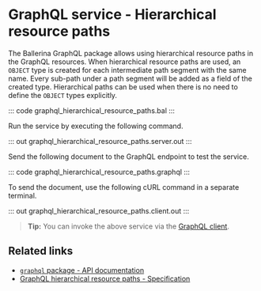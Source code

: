 # GraphQL service - Hierarchical resource paths

The Ballerina GraphQL package allows using hierarchical resource paths in the GraphQL resources. When hierarchical resource paths are used, an `OBJECT` type is created for each intermediate path segment with the same name. Every sub-path under a path segment will be added as a field of the created type. Hierarchical paths can be used when there is no need to define the `OBJECT` types explicitly.

::: code graphql_hierarchical_resource_paths.bal :::

Run the service by executing the following command.

::: out graphql_hierarchical_resource_paths.server.out :::

Send the following document to the GraphQL endpoint to test the service.

::: code graphql_hierarchical_resource_paths.graphql :::

To send the document, use the following cURL command in a separate terminal.

::: out graphql_hierarchical_resource_paths.client.out :::

>**Tip:** You can invoke the above service via the [GraphQL client](/learn/by-example/graphql-client-query-endpoint/).

## Related links
- [`graphql` package - API documentation](https://lib.ballerina.io/ballerina/graphql/latest)
- [GraphQL hierarchical resource paths - Specification](/spec/graphql/#333-hierarchical-resource-path)
